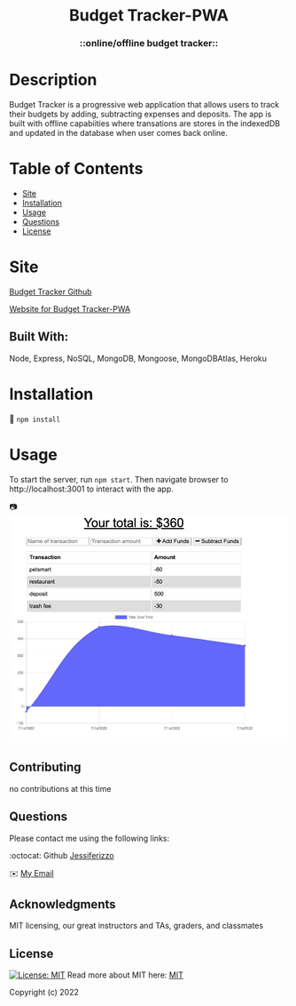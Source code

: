 <h1 align="center"> Budget Tracker-PWA</h1>  
  
<h3 align="center">::online/offline budget tracker:: </h3>

  # Description
  Budget Tracker is a progressive web application that allows users to track their budgets by adding, subtracting expenses and deposits. The app is built with offline capabiities where transations are stores in the indexedDB and updated in the database when user comes back online.

  # Table of Contents
  * [Site](#site)
  * [Installation](#installation)
  * [Usage](#usage)
  * [Questions](#questions)
  * [License](#license)
  
  # Site 
  [Budget Tracker Github](https://github.com/Jessiferizzo/budget-tracker-PWA.git)
  
  [Website for Budget Tracker-PWA](https://floating-coast-44947.herokuapp.com/)


  ## Built With:
  Node, Express, NoSQL, MongoDB, Mongoose, MongoDBAtlas, Heroku
  
  # Installation
  💾 
  `npm install`
  
  # Usage
 To start the server, run `npm start`. Then navigate browser to http://localhost:3001 to interact with the app.
  

📷 
![picture of app](./public/assets/icons/Screen%20Shot%202022-07-16%20at%202.17.06%20PM.png)

  ## Contributing
   no contributions at this time
  
  ## Questions
  Please contact me using the following links:

  :octocat: Github [Jessiferizzo](https://github.com/jessiferizzo) 

  ✉️ [My Email](mailto:jsisavath2@gmail.com)

  ## Acknowledgments
 MIT licensing, our great instructors and TAs, graders, and classmates

  ## License
  [![License: MIT](https://img.shields.io/badge/License-MIT-green.svg)](https://opensource.org/licenses/MIT)
  Read more about MIT here:
  [MIT](https://opensource.org/licenses/MIT)

  Copyright (c) 2022 